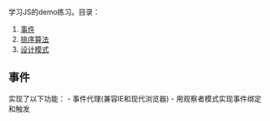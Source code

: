 学习JS的demo练习。目录：
1. [事件](#event)
2. [排序算法](#)
3. [设计模式](#)

<h2 id="event">事件</h2>
实现了以下功能：
- 事件代理(兼容IE和现代浏览器)
- 用观察者模式实现事件绑定和触发